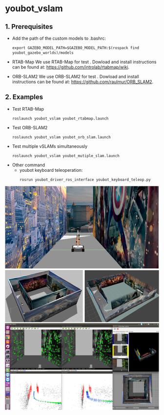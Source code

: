 # youbot_vslam

## 1. Prerequisites
- Add the path of the custom models to .bashrc:
	```
	export GAZEBO_MODEL_PATH=$GAZEBO_MODEL_PATH:$(rospack find youbot_gazebo_worlds)/models
	```
- RTAB-Map
We use RTAB-Map for test . Dowload and install instructions can be found at: https://github.com/introlab/rtabmap/wiki.

- ORB-SLAM2
We use ORB-SLAM2 for test . Dowload and install instructions can be found at: https://github.com/raulmur/ORB_SLAM2.

## 2. Examples
- Test RTAB-Map
	```
	roslaunch youbot_vslam youbot_rtabmap.launch
	```
- Test ORB-SLAM2
	```
	roslaunch youbot_vslam youbot_orb_slam.launch
	```
- Test multiple vSLAMs simultaneously
	```
	roslaunch youbot_vslam youbot_mutiple_slam.launch
	```
- Other command
	- youbot keyboard teleoperation:
		```
		rosrun youbot_driver_ros_interface youbot_keyboard_teleop.py
		```

![](https://github.com/HuangXiaoquan127/MarkdownPictures/blob/master/2018-09-28%2016%2037%2022.png) 
![](https://github.com/HuangXiaoquan127/MarkdownPictures/blob/master/Screenshot%20from%202018-09-24%2016-33-01.png) 